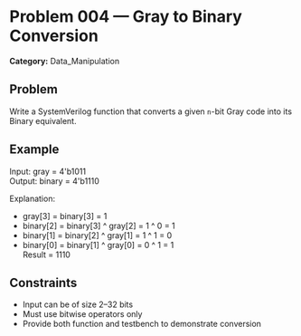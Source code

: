 # Problem 004 — Gray to Binary Conversion

**Category:** Data_Manipulation

## Problem
Write a SystemVerilog function that converts a given `n`-bit Gray code into its Binary equivalent.

## Example
Input:  gray = 4'b1011  
Output: binary = 4'b1110  

Explanation:  
- gray[3] = binary[3] = 1  
- binary[2] = binary[3] ^ gray[2] = 1 ^ 0 = 1  
- binary[1] = binary[2] ^ gray[1] = 1 ^ 1 = 0  
- binary[0] = binary[1] ^ gray[0] = 0 ^ 1 = 1  
Result = 1110

## Constraints
- Input can be of size 2–32 bits
- Must use bitwise operators only
- Provide both function and testbench to demonstrate conversion
